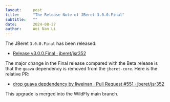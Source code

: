 ```yaml
---
layout:     post
title:      "The Release Note of JBeret 3.0.0.Final"
subtitle:   ""
date:       2024-08-27
author:     Wei Nan Li
---
```


The JBeret `3.0.0.Final` has been released:

- [Release v3.0.0.Final · jberet/jsr352](https://github.com/jberet/jsr352/releases/tag/3.0.0.Final)

The major change in the Final release compared with the Beta release is that the `guava` dependency is removed from the `jberet-core`. Here is the relative PR:

- [drop guava depdendency by liweinan · Pull Request \#551 · jberet/jsr352](https://github.com/jberet/jsr352/pull/551)

This upgrade is merged into the WildFly main branch.